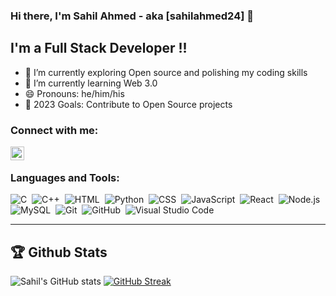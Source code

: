 ### Hi there, I'm Sahil Ahmed - aka [sahilahmed24] 👋

## I'm a Full Stack Developer !!

- 🔭 I’m currently exploring Open source and polishing my coding skills
- 🌱 I’m currently learning Web 3.0 
- 😄 Pronouns: he/him/his
- 🥅 2023 Goals: Contribute to Open Source projects

### Connect with me:

[<img align="left" alt="sahilahmed24 | LinkedIn" width="22px" src="https://cdn.jsdelivr.net/npm/simple-icons@v3/icons/linkedin.svg" />][linkedin]


<br />

### Languages and Tools:

![C](https://img.shields.io/badge/-C-05122A?style=flat&logo=C&logoColor=A8B9CC)&nbsp;
![C++](https://img.shields.io/badge/-C++-05122A?style=flat&logo=C%2B%2B&logoColor=00599C)&nbsp;
![HTML](https://img.shields.io/badge/-HTML-05122A?style=flat&logo=HTML5)&nbsp;
![Python](https://img.shields.io/badge/-Python-05122A?style=flat&logo=python)&nbsp;
![CSS](https://img.shields.io/badge/-CSS-05122A?style=flat&logo=CSS3&logoColor=1572B6)&nbsp;
![JavaScript](https://img.shields.io/badge/-JavaScript-05122A?style=flat&logo=javascript)&nbsp;
![React](https://img.shields.io/badge/-React-05122A?style=flat&logo=react)&nbsp;
![Node.js](https://img.shields.io/badge/-Node.js-05122A?style=flat&logo=node.js)&nbsp;
![MySQL](https://img.shields.io/badge/-MySQL-05122A?style=flat&logo=mysql)&nbsp;
![Git](https://img.shields.io/badge/-Git-05122A?style=flat&logo=git)&nbsp;
![GitHub](https://img.shields.io/badge/-GitHub-05122A?style=flat&logo=github)&nbsp;
![Visual Studio Code](https://img.shields.io/badge/-Visual%20Studio%20Code-05122A?style=flat&logo=visual-studio-code&logoColor=007ACC)&nbsp;

---
[linkedin]: https://www.linkedin.com/in/sahil-ahmed-2991281b7/

## 🏆 Github Stats 
![Sahil's GitHub stats](https://github-readme-stats.vercel.app/api?username=sahilahmed24&show_icons=true&hide_border=true) [![GitHub Streak](https://streak-stats.demolab.com/?user=sahilahmed24)](https://git.io/streak-stats)





